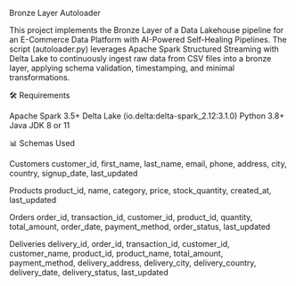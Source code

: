 Bronze Layer Autoloader

This project implements the Bronze Layer of a Data Lakehouse pipeline for an E-Commerce Data Platform with AI-Powered Self-Healing Pipelines.
The script (autoloader.py) leverages Apache Spark Structured Streaming with Delta Lake to continuously ingest raw data from CSV files into a bronze layer, applying schema validation, timestamping, and minimal transformations.



🛠️ Requirements

Apache Spark 3.5+
Delta Lake (io.delta:delta-spark_2.12:3.1.0)
Python 3.8+
Java JDK 8 or 11



📊 Schemas Used

Customers
customer_id, first_name, last_name, email, phone, address, city, country, signup_date, last_updated

Products
product_id, name, category, price, stock_quantity, created_at, last_updated

Orders
order_id, transaction_id, customer_id, product_id, quantity, total_amount, order_date, payment_method, order_status, last_updated

Deliveries
delivery_id, order_id, transaction_id, customer_id, customer_name, product_id, product_name, total_amount, payment_method, delivery_address, delivery_city, delivery_country, delivery_date, delivery_status, last_updated
